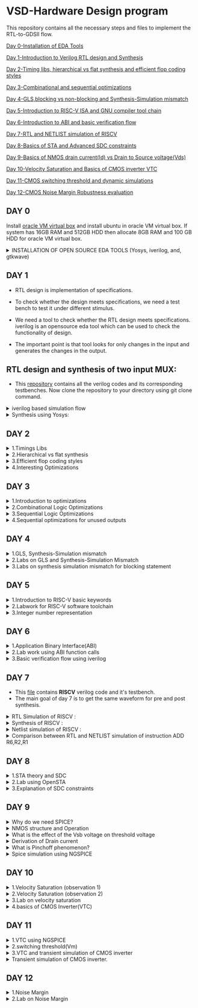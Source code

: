 # VSD-Hardware Design program
This repository contains all the necessary steps and files to implement the RTL-to-GDSII flow.



[Day 0-Installation of EDA Tools](#day-0)

[Day 1-Introduction to Verilog RTL design and Synthesis](#day-1)

[Day 2-Timing libs, hierarchical vs flat synthesis and efficient flop coding styles](#day-2)

[Day 3-Combinational and sequential optimizations](#day-3)

[Day 4-GLS,blocking vs non-blocking and Synthesis-Simulation mismatch](#day-4)

[Day 5-Introduction to RISC-V ISA and GNU compiler tool chain](#day-5)

[Day 6-Introduction to ABI and basic verification flow](#day-6)

[Day 7-RTL and NETLIST simulation of RISCV ](#day-7)

[Day 8-Basics of STA and Advanced SDC constraints ](#day-8)

[Day 9-Basics of NMOS drain current(Id) vs Drain to Source voltage(Vds) ](#day-9)

[Day 10-Velocity Saturation and Basics of CMOS inverter VTC ](#day-10)

[Day 11-CMOS switching threshold and dynamic simulations ](#day-11)

[Day 12-CMOS Noise Margin Robustness evaluation ](#day-12)


## DAY 0
Install [oracle VM virtual box](https://www.virtualbox.org/wiki/Downloads) and install ubuntu in oracle VM virtual box.
If system has 16GB RAM and 512GB HDD then allocate 8GB RAM and 100 GB HDD for oracle VM virtual box.
<details>
    
<summary>INSTALLATION OF OPEN SOURCE EDA TOOLS (Yosys, iverilog, and, gtkwave)</summary>

**1.Yosys**:
Open terminal in ubuntu and use the commands shown below to install Yosys:

```bash
git clone https://github.com/YosysHQ/yosys.git
cd yosys-master 
sudo apt install make 
sudo apt-get install build-essential clang bison flex \
    libreadline-dev gawk tcl-dev libffi-dev git \
    graphviz xdot pkg-config python3 libboost-system-dev \
    libboost-python-dev libboost-filesystem-dev zlib1g-dev
make config-gcc
make 
sudo make install
```

Below screenshot shows successful installation and launching of Yosys
![image](images/yosysbuild_Succesful.png)

![image](images/yosysss1.png)

**2.iverilog:**
Open terminal in ubuntu and use the commands shown below to install iverilog
```bash
sudo apt-get install iverilog
```

Below screenshot shows successful installation and launching of iverilog:
![iverilog](images/iverilog.png)

![image](images/iverilog2.png)

**3.gtkwave:**

Open terminal in ubuntu and use the commands shown below to install gtkwave:
```bash
sudo apt-get install gtkwave
```

Below screenshot shows successful installation and launching of gtkwave:
![gtwave1](images/gtwave1.png)

![gtwave ](images/gtwave2.png)

</details>

## DAY 1

    
* RTL design is implementation of specifications.

* To check whether the design meets specifications, we need a test bench to test it under different stimulus.

* We need a tool to check whether the RTL design meets specifications. iverilog is an opensource eda tool which can be used to check the functionality of design.

* The important point is that tool looks for only changes in the input and generates the changes in the output.
  


## **RTL design and synthesis of two input MUX:**

* This [repository](https://github.com/kunalg123/sky130RTLDesignAndSynthesisWorkshop.git) contains all the verilog codes and its corresponding testbenches. Now clone the repository to your directory using git clone command.
<details>
 <summary>iverilog based simulation flow</summary>

* We have to provide Verilog code and corresponding test bench to the iverilog tool and the iverilog tool generates **a.out** file

**command to perform above operation**  
```bash
iverilog good_mux.v tb_good_mux.v
```
* We need to execute **a.out** file using the command shown below:

```bash
./a.out
```
* After execution **a.out** file , it is going to dump **VCD**(value change dump) file.

* We have to provide **VCD** file to gtkwave to view the waveform.

* Command to launch gtkwave is shown below

```bash
gtkwave tb_good_mux.vcd
```

* After executing the above command, you will see a waveform just like the image shown below:

![image](images/gdmux_gtmave.png)

</details>

<details>
<summary>Synthesis using Yosys:</summary>

* Yosys is an open source eda tools which is used convert RTL code to gate level netlist.

* We have to provide .lib file and verilog code file to the synthesizer **Yosys** . Then it generates a netlist of the verilog code using standard cells in the .lib file 

* .Lib file contains collection of logical modules like all basic gates and different flavours of same gate. We have to use required gate to meet specifications using **SDC** constraints.

* Now launch **Yosys** using the command shown below:

 ```bash
yosys
```
* Now we have to read **.lib** file using the command shown below:

```bash
read_liberty -lib <path to the .lib file>
```
* Now we have to read **verilog** file using the command shown below:

```bash
read_verilog good_mux.v
```
* After executing the above command you should get a message saying that **successfully finished verilog frontend**.

* Now synthesis can be performed using the command shown below:

```bash
synth -top good_mux
```
* To generate the netlist use the command shown below:
 
```bash
abc -liberty <path to .lib file>
``` 
* To see the logic it has realized to generate the netlist use the command shown below:

```bash
show
```
* 2-input mux is realized like this:

![image](images/synshow.png)

* The command to write the netlist is shown below:

 ```bash
write_verilog good_mux_netlist.v
```

* netlist looks like this 

![image](images/notsweetnetlist.png)

* To write the netlist which is more clear than the previous one ,then use the following command:

 ```bash
write_verilog -noattr good_mux_netlist.v
```

</details>

## DAY 2

<details>
    
<summary>1.Timings Libs</summary>

* Timing Libs contains different type of gates.

![image](images/day21.png)

* In the above image you can notice the library **sky130_fd_sc_hd_tt_025C_1v80**. tt refers to typical process, 025c refers to temperature and, 1v80 refers to voltage. We want the chip to work correctly irrespective of process, voltage and, temperture.

![image](images/day22.png)

* In the above image you can notice different leakage power for same gate for different combinations of input. Similarly .lib file contains many combinations of same cells and their properties.



    
</details>

<details>
<summary>2.Hierarchical vs flat synthesis</summary>

<details>
    
<summary>2a.Hierarchical</summary>

* To understand the difference between hierarchical vs flat synthesis.Let's consider a multiple_modules.v (this verilog code is present in **../sky130RTLDesignAndSynthesisWorkshop/verilog_files**).

![image](images/day23.png)

* From the above verilog code we can easily see that it contains OR gate(sub_module2) and AND gate(sub_module1) and these are instantiated in the multliple_modules block.

* After synthesis, the netlist contains same submodules which are instantiated in the multiple_modules.
![image](images/day25.png) 

* But **or** gate is implemented using Nand gate and inverters. Because nand gate contains stacked nmos transistors and synthesis tool did because stacked pmos transistors are not recommended because if we want to implement using PMOS stack then we need increase size of pmos stack to compensate for the less mobility.

* You can observe that in the image shown below.

![image](images/day26.png)

</details>
<details>
<summary>2b.Flat synthesis</summary>

* In heirarchical synthesis heirarchy is preserved whereas in flat synthesis heirarchy is flattened.
* To view flat synthesis netlist use command **flatten** then type the command **show**. Then you will get a netlist for the multiple_modules.v code.
* Netlist is shown below.
 
![image](images/day27.png)

![image](images/day28.png)

* From the above image you can notice that heirarchy is flattened.
    
</details>
<details>
<summary>2c.Sub module synthesis</summary>

* Sub module synthesis is used when we have multiple instances of same module.
* It is also used when we have massive design. In this scenario synthesis tool uses **divide and conquer** method.
* By using command **synth -top submodule1** we can synthesis only submodule1. whereas in previous case we have synthesized entire multiple_modules.
* Below image shows the netlist of submodule1.
 
![image](images/submodule.png)

</details>
    
</details>

<details>
<summary>3.Efficient flop coding styles</summary>
    
 **WHY FLOPS?**
    
* If we just use combinational circuits then we encounter glitches.To avoid glitches we need flops in between combinational circuits.
* In flipflops we can have asynchronous set, asynchronous reset, synchronous set and, synchronous reset.

<details>
    <summary>3a.DFF_asynchronous reset</summary>

* commands to perform simulation:

```bash
iverilog dff_asyncres.v tb_dff_asyncres.v
./a.out
gtkwave tb_dff_asyncres.vcd
```
* Simulation of dff_asyncres.v is shown below:

![image](images/asynreset.png)

* commands to perform synthesis:

* If we have flops in our design then we have to use one extra command in yosys .That is **dfflibmap** .

```bash
read_verilog dff_asyncres.v
read_liberty -lib <path to lib file>
synth -top dff_asyncres
dfflibmap -liberty <path to lib file>
abc -liberty <path to lib file>
write_verilog -noattr dff_asyncres_netlist.v
show
```
* Synthesis of dff_asyncres.v is shown below.
  
![image](images/asyncres_show.png)
  
    
</details>

<details>
    <summary>3b.DFF_asynchronous set</summary>

* commands to perform simulation:

```bash
iverilog dff_async_set.v tb_dff_async_set.v
./a.out
gtkwave tb_dff_async_set.vcd
```
* Simulation of dff_async_set.v is shown below:

![image](images/asynset.png)

* commands to perform synthesis:

* If we have flops in our design then we have to use one extra command in yosys .That is **dfflibmap** .

```bash
read_verilog dff_async_set.v
read_liberty -lib <path to lib file>
synth -top dff_async_set
dfflibmap -liberty <path to lib file>
abc -liberty <path to lib file>
write_verilog -noattr dff_async_set_netlist.v
show
```
* Synthesis of dff_async_set.v is shown below.
  
![image](images/async_Set_show.png)
  
    
</details>




<details>
    <summary>3c.DFF_synchronous reset</summary>

* commands to perform simulation:

```bash
iverilog dff_syncres.v tb_dff_syncres.v
./a.out
gtkwave tb_dff_syncres.vcd
```
* Simulation of dff_syncres.v is shown below:

![image](images/syncres.png)

* commands to perform synthesis:

* If we have flops in our design then we have to use one extra command in yosys .That is **dfflibmap** .

```bash
read_verilog dff_syncres.v
read_liberty -lib <path to lib file>
synth -top dff_syncres
dfflibmap -liberty <path to lib file>
abc -liberty <path to lib file>
write_verilog -noattr dff_syncres_netlist.v
show
```
* Synthesis of dff_syncres.v is shown below.
  
![image](images/syncres_show.png)
  
    
</details>




    
</details>

<details>
    <summary>4.Interesting Optimizations</summary>
    
## Multiplication by 2:
* If a n bit number is to be multiplied by 2 then the resulting number will be same number concatenated by a zero at the LSB side.
* To verify this we have to perform synthesis and observe the netlist.
* Netlist shown below confirms our observation

![image](images/mul2netlist.png)

* Netlist view is shown below

![image](images/nocellsreqy.png) 

![image](images/mul2_show.png)

## Multiplication by 9:

* Lets assume there is one 3 bit number a[2:0] and one 6 bit number y[5:0]. If we want to perform the operation y =a*9 then we can split it into a * 8 + a *1. where a *8 is nothing but a000 from the observation we did in multiplication by 2. Now we have add a to a000 ,so the resulting expression becomes aa.
* To verify this we have to perform synthesis and observe the netlist.
* Netlist view is shown below

 ![image](images/mul8_show.png)

 * From mul2 and mul9 ,what we can observe is that these operations does not require any hardware, only wires are enough.

</details>

## DAY 3

<details>
    <summary>1.Introduction to optimizations</summary>
    
## Combinational Logic Optimization

* squeezing the logic to get the most optimized design (Area and Power savings)
* Constant Propagation(Direct optimization)
* Boolean Logic Optimization(K-Map,Quine McKluskey)
  
**CONSTANT PROPAGATION: EXAMPLE**
![image](day3_4/IMG_1625.jpg)

**Boolean Logic Optimisation**
![image](day3_4/IMG_1626.jpg)

## Sequential Logic Optimizations

* Basic optimization(Sequential Constant Propagation)

![image](day3_4/IMG_1627.jpg)

* Advanced optimizations(state optimization,retiming, and, sequential logic cloning(floorplan aware synthesis))

![image](day3_4/IMG_1625.jpg)
  
</details>

<details>
    <summary>2.Combinational Logic Optimizations</summary>
    
* To perform optimization we need to use one more command after **synth -top modulename** that command is **opt_clean -purge**.
<details>
    <summary>2a.Optimization-check1</summary>

![image](day3_4/opt_check.png)
</details>
<details>
    <summary>2b.Optimization-check2</summary>

![image](day3_4/opt_check2.png)
</details>
<details>
    <summary>2c.Optimization-check3</summary>

![image](day3_4/opt_check3.png)
</details>
<details>
    <summary>2d.Optimization-check4</summary>
    
![image](day3_4/opt_check4.png)
</details>
    
</details>

<details>
    <summary>3.Sequential Logic Optimizations</summary>

<details>
    <summary>3a.DFF_const1</summary>

* Simulation shows that output of flipflop is not constant irrespective of clk ,reset

![image](day3_4/dfconst1.png)

* Observe that stats contains flipflop because as **q** is not constant. whenever q is not constant we can not optimize it.

![image](day3_4/dfconst1_wire.png)

![image](day3_4/dfconst1_show.png)

</details>


<details>
    <summary>3b.DFF_const2</summary>

* Simulation shows that output of flipflop is constant irrespective of clk ,reset
  
![image](day3_4/dfconst2.png)

* Observe that stats contains no flipflop because as **q** is constant. whenever q is constant we can optimize it.
  
![image](day3_4/dff_const2_wire.png)

![image](day3_4/df_const_show.png)

</details>

<details>
    <summary>3c.DFF_const3</summary>
    
* Simulation shows that output of flipflop is not constant irrespective of clk ,reset and set
    
![image](day3_4/dffconst3.png)

* Synthesis shows that flops can not be optimized in this case as Q,Q1 is not constant.

![image](day3_4/df_const3_show.png)


</details>

<details>
    <summary>3d.DFF_const4</summary>

* Simulation shows that output of flipflop is constant irrespective of clk ,reset
![image](day3_4/dffconst4.png)

![image](day3_4/dffconst4_show.png)
</details>

<details>
    <summary>3e.DFF_const5</summary>

* Simulation shows that output of flipflop is not constant irrespective of clk ,reset and set
    
![image](day3_4/dffconst5.png)

![image](day3_4/dffconst5_show.png)
</details>


    
</details>

<details>
    <summary>4.Sequential optimizations for unused outputs</summary>

* If outputs are not going to be having a direct role in determining primary outputs of modules. Then all those intermediate outputs will be optimized away.

<details>
    <summary>4a.counter_opt</summary>
* This is the case where primary outputs of modules are not dependent on intermediate outputs. so the logic related to the intermediate outputs is optimized.

![image](day3_4/verilogcounter.png)

![image](day3_4/infering.png)

![image](day3_4/infer_show.png)

</details>

<details>
    <summary>4b.counter_opt(different_version)</summary>
    
* This is the case where primary outputs of modules are dependent on intermediate outputs. so the logic related to the intermediate outputs can not be optimized.

![image](day3_4/verilogcount3.png)

![image](day3_4/notinfer_show.png)
</details>

        
</details>

## DAY 4

<details>
    <summary>1.GLS, Synthesis-Simulation mismatch</summary>
    
 <details>   
    <summary>1a.GLSConcepts and flow using IVERILOG</summary> 
     
**What is GLS?**

* Running the test bench with Netlist as Design Under Test
* Netlist is logically same as RTL code. So, same test bench will align with the Design.

**Why GLS**

* Verify the logical correctness of design after synthesis
* Ensuring the timing of the design is met. For this GLS needs to be run with delay annotation(Advanced topic)
  
**GLS using IVERILOG**

* we have to provide **design** (netlist), **Gate level verilog Models**, and **Test bench** to iverilog tool and it will generate **vcd** file and using gtkwave tool and vcd file we can view the waveform

**NOTE**:

* If the gate level models are delay annotated, then we can use GLS for timing Validation.

</details>
<details>
    <summary>1b.Synthesis Simulation Mismatch</summary>
    
* Synthesis Simulation Mismatch can be caused due to **missing sensitivity list**, **blocking vs non-blocking assignments**, and **non standard verilog coding**.



</details>


</details>

<details>
    <summary>2.Labs on GLS and Synthesis-Simulation Mismatch</summary>

<details>
    <summary>2a.GLS of MUX using ternary operator</summary>
    
* As you can see there is no simulation mismatch as we are using ternary operator
* RTL simulation
![image](day3_4/ternary_verilog.png)

* GLS
* command to perform **GLS**

```bash
iverilog  ../mylib/verilog_model/primitives.v  ../mylib/verilog_model/sky130_fd_sc_hd__tt_025C_1v80.lib  ternary_operator_mux_net.v tb_ternary_operator_mux.v
./a.out
```

![image](day3_4/ternary_gls_mux.png)


        
</details>

<details>
    <summary>2b.GLS of bad mux</summary>
    
* As you can see there is simulation mismatch because of **missing sensitivity list**
* RTL simulation 
![image](day3_4/badmux_verilog.png)

* GLS
![image](day3_4/badmux_gls.png)


        
</details>


</details>

<details>
    <summary>3.Labs on synthesis simulation mismatch for blocking statement</summary>

* RTL simulation
  
![image](day3_4/blockingver.png)

* GLS
  
![image](day3_4/blockingGLS.png)

* Clearly we can see mismatch between **RTL** and **GLS** 

    
</details>

## DAY 5

<details>
    <summary>1.Introduction to RISC-V basic keywords</summary>

* If we want to execute a c program then it is first converted into assembly level language then into machine level langauage. Computer understands machine level language and executes the program.
* RISC-V instruction set architecture (ISA) is a language of the computer. Using riscv isa we can talk to the computer. As I mentioned previously ,c program compiles into assembly level language where that assembly level language is RISC-V assembly language.
* RISC-V architecture is implemented using RTL and from RTL to Layout it is nothing but typical **RTL2GDS** flow.
* Below images show how a program is implemented in the hardware

![image](day3_4/Screenshot1.png)

![image](day3_4/Screenshot2.png)
    
</details>

<details>
    <summary>2.Labwork for RISC-V software toolchain</summary>

## Program to compute sum from 1 to n:

![image](day3_4/Screenshot3.png)

## RISCV GCC Compile and Disassemble:

This [file](https://github.com/kunalg123/riscv_workshop_collaterals/blob/master/run.sh) contains commands to install riscv isa simulator and gcc compiler toolchain.

* We have to compile the code sum1ton.c using riscv compiler
* command to compile is **riscv64-unknown-elf-gcc -O1 -mabi=lp64 -march=rv64i -o sum1ton.o sum1ton.c**
* To view the assembly language for this c program , the command is **riscv64-unknown-elf-objdump -d sum1ton.o | less**
  
![image](day3_4/Screenshot4.png)

* If we use the Ofast instead of O1 then the number of instructions in assembly will reduce.
* command **riscv64-unknown-elf-gcc -Ofast -mabi=lp64 -march=rv64i -o sum1ton.o sum1ton.c**
* Below Image shows that number of instructions are reduced from 15 to 12.

![image](day3_4/Screenshot5.png) 


## Spike simulation and debug:

* A way to do **./a.out** in riscv simulator is to use command **spike pk object file**(sum1ton.o).
* If we debug then we have to use debugger, the command to debug is **spike -d pk sum1ton.o**
* To know the content in the register use command **reg 0 a2**(register name)

![image](day3_4/Screenshot6.png)

* LUI(load upper immediate)

![image](day3_4/Screenshot7.png)

![image](day3_4/Screenshot8.png)

* ADDI(add immediate)

![image](day3_4/Screenshot9.png)

</details>

<details>
    <summary>3.Integer number representation</summary>

## 64 bit number system for unsigned numbers:

![image](day3_4/Screenshot10.png)

![image](day3_4/Screenshot11.png)

![image](day3_4/Screenshot12.png)

![image](day3_4/Screenshot13.png)

![image](day3_4/Screenshot14.png)

## 64 bit number system for signed numbers:

![image](day3_4/Screenshot15.png)

![image](day3_4/Screenshot16.png)

![image](day3_4/Screenshot17.png)

![image](day3_4/Screenshot18.png)

![image](day3_4/Screenshot19.png)

![image](day3_4/Screenshot20.png)

![image](day3_4/Screenshot21.png)

![image](day3_4/Screenshot22.png)

## Lab for unsigned and signed numbers:

![image](day3_4/Screenshot23.png)

![image](day3_4/Screenshot24.png)

![image](day3_4/Screenshot25.png)

![image](day3_4/Screenshot26.png)

![image](day3_4/Screenshot27.png)


</details>

## DAY 6

<details>
    <summary>1.Application Binary Interface(ABI)</summary>

<details>
    <summary>1a.Introduction to ABI</summary>

![image](day6/Screenshot1.png)

![image](day6/Screenshot2.png)

![image](day6/Screenshot3.png)

![image](day6/Screenshot4.png)

![image](day6/Screenshot5.png)
    
</details>

<details>
    <summary>1b.Memory allocation for Double words</summary>

![image](day6/Screenshot6.png)

![image](day6/Screenshot7.png)

![image](day6/Screenshot8.png)
    
</details>

<details>
    <summary>1c.Load,Add and Store instructions with example</summary>

![image](day6/Screenshot9.png)

![image](day6/Screenshot10.png)

![image](day6/Screenshot11.png)

![image](day6/Screenshot12.png)

![image](day6/Screenshot13.png)

![image](day6/Screenshot14.png)
    
</details>

<details>
    <summary>1d.Concluding 32-registers and their respective ABI names</summary>

![image](day6/Screenshot15.png)

![image](day6/Screenshot16.png)

![image](day6/Screenshot17.png)

![image](day6/Screenshot18.png)

</details>

</details>

<details>
    <summary>2.Lab work using ABI function calls</summary>

![image](day6/Screenshot19.png)

![image](day6/Screenshot20.png)

![image](day6/Screenshot21.png)

![image](day6/Screenshot22.png)

![image](day6/Screenshot23.png)

![image](day6/Screenshot24.png)

</details>

<details>
    <summary>3.Basic verification flow using iverilog</summary>
    
![image](day6/Screenshot25.png)

* Commands to convert c program into hex format file and store it in the memory
![image](day6/Screenshot26.png)

![image](day6/Screenshot27.png)
    
</details>

## DAY 7

* This [file](https://github.com/vinayrayapati/rv32i) contains **RISCV** verilog code and it's testbench.
* The main goal of day 7 is to get the same waveform for pre and post synthesis.
<details>
    <summary>RTL Simulation of RISCV :</summary>

* Use the same commands that i have used previously for **RTL** simulation.
* RTL simulation of RISCV

![image](day6/Screenshot28.png)

</details>

<details>
    
   <summary>Synthesis of RISCV :</summary>

* Use the same commands that i have used previously for Synthesis.

![image](day6/Screenshot29.png)

</details>

<details>
<summary> Netlist simulation of RISCV :</summary>

* Use the same commands that i have used previously for **Netlist** simulation.

![image](day6/Screenshot30.png)

* Resulting waveform is different from the pre-synthesis simulation waveform.
* I have used the command "iverilog **-DFUNCTIONAL -DUNIT_DELAY=#1** ../mylib/verilog_model/primitives.v ../mylib/verilog_model/sky130_fd_sc_hd.v iiitb_rv32i_net.v iiitb_rv32i_tb.v" to resolve the issue but i got a **syntax error**.
* To solve the syntax error follow the steps given in this [link](https://github.com/The-OpenROAD-Project/OpenLane/issues/518).
* After solving you will get a waveform just like the image shown below.
  
![image](day6/Screenshot31.png)

</details>
<details>
    <summary>Comparison between RTL and NETLIST simulation of instruction ADD R6,R2,R1</summary>
    
* If we observe the verilog code, location M[0] contains Add r6,r2,r1 instruction.

![image](day6/Screenshot32.png)

* From the image shown below ,contents of r2 =2 and r1 =1 and after execution of instruction one **( Add r6,r2,r1)** content of r6 should be equal to 3. And, We have to get r6=3 for both RTL and NETLIST simulation.

![image](day6/Screenshot33.png)

* Below image shows that RTL simulation waveform is same as Netlist simulation waveform for instruction **one**. And, also **r6=3** for both RTL and NETLIST simulation

![image](day6/Screenshot34.png)
</details>

## DAY 8
<details>
    <summary>1.STA theory and SDC</summary>

**Is Delay of a Cell Constant?**
* Delay of a cell is function of **input transition and output load**
* There will be different kinds of path in a design and as every path works on a clock, we need to squeeze the combinational logic in between any paths such that it works for that given clock period.
* If that is to be done then we need to answer two questions  **1. what is the acceptable delay?** and **2.will clock arrive at the same time at all the flops?**

**TIMING PATHS**
* start points (input ports, clock pin of registers)
* End points (output ports, D pin of DFF or DLAT)
* Always timing paths start at one of the staring points and end at one of the end points.
* clk to D(**REG2REG Timing path**)
* clk to output(**IO timing path**)
* input to D(**IO timing path**)
* input to output(**IO timing path** that ideally should not be present.)
* clock period will **limit the delays** in all REG2REG timing path.

**How different path are constrained**
* REG2REG path is constrained by **clock**
* IN2REG timing path is constrained by **input external delay, input transition(delay of a cell depends on input transition), and clock**
* REG2OUT timing path is constrained by **output external delay, output load(delay of a cell depends on output load), and clock**
* IN2REG and REG2OUT are called IO paths and the delay modelling referred above is called **IO Delay Modelling**.

**CLOCK MODELLING**
* As clock will not arrive at the same time at all the flops. we need to model the clock as well.
* We have to model the clock for the following
  
   - 1.Period
   - 2.Source Latency : Time taken by the clock source to generate clock.
   - 3.Clock Network Latency : Time taken by the clock distribution network.
   - 4.Clock Skew : Clock path delay mismatches which causes difference in the arrival of the clock.
   - 5.Jitter : stochastic variations in the arrival of clock edge.
   - 6.collectively Clock Skew and Jitter is called **clock uncertainity**.
   - 7.Post CTS, the clock network is real, and hence these modelled clock skew and clock network latency **must be removed**.

  
</details>

<details>
    <summary>2.Lab using OpenSTA</summary>

![image](day6/Screenshot35.png)
![image](day6/Screenshot36.png)
![image](day6/Screenshot37.png)
![image](day6/Screenshot38.png)
![image](day6/Screenshot39.png)
![image](day6/Screenshot40.png)
![image](day6/Screenshot41.png)

</details>

<details>
    <summary>3.Explanation of SDC constraints</summary>
    
* RISCV IO's ports are RN, NPC and WB_OUT where **RN** is the input port and **NPC** and  **WB_OUT** are the output ports.
    
![image](day6/Screenshot39.png)

**IMPORTANT POINT** - Max and Min delay constraints are used to account for setup and hold respectively.


* create_clock -period 10 -name clk {clk}
   - This command is used to create a clk with a period of 10ns.

* set_clock_latency -source -max 3 {clk}
   - This command is used to model the clock for source latency .
    
* set_clock_latency -source -min 1 {clk}
   - This command is used to model the clock for source latency .

* set_clock_uncertainty -setup 0.5 [get_clock clk]
   - This command is used to model the clock uncertainties(skew, jitter)
     
* set_clock_uncertainty -setup 0.2 [get_clock clk]
   - This command is used to model the clock uncertainties(skew, jitter)

* set_input_delay -max 3 [get_ports RN]
   - This command is used to model **input external delay** wrt setup
     
* set_input_delay -min 1 [get_ports RN]
   - This command is used to model **input external delay** wrt hold

* set_input_transition -max 0.5 [get_ports RN]
   - This command is used to model input transition (as delay of a cell depends on input transition)y
     
* set_input_transition -min 0.1 [get_ports RN]
   - This command is used to model input transition (as delay of a cell depends on input transition)

* set_output_delay -clock clk -max 5 [get_ports NPC]
   - This command is used to model **output external delay** wrt setup

* set_output_delay -clock clk -min 1 [get_ports NPC]
   - This command is used to model **output external delay** wrt hold
 
* set_output_delay -clock clk -max 5 [get_ports WB_OUT]
   - This command is used to model **output external delay** wrt setup

* set_output_delay -clock clk -min 1 [get_ports WB_OUT]
   - This command is used to model **output external delay** wrt hold
</details>

## DAY 9
<details>
    <summary>Why do we need SPICE?</summary>

* Below image shows delay model table for a gate.This delay table gives delay of a gate for a particular input transition and output load. we do spice simulations to get 
  delay of a gate for different combinations of input transition and output load.
![image](day6/Screenshot42.png)
</details>

<details>
    <summary>NMOS structure and Operation</summary>

* From the images shown below we can easily understand the NMOS operation and structure
![image](day6/Screenshot43.png)
![image](day6/Screenshot44.png)
</details>

<details>
    <summary>What is the effect of the Vsb voltage on threshold voltage</summary>

* From the images shown below we can easily understand the effect of the **Vsb** voltage on threshold voltage (**vt**)
![image](day6/Screenshot45.png)
![image](day6/Screenshot46.png)

</details>

<details>
    <summary>Derivation of Drain current</summary>
    
![image](day6/Screenshot47.png)
![image](day6/Screenshot48.png)

</details>

<details>
    <summary>What is Pinchoff phenomenon?</summary>
    
![image](day6/Screenshot49.png)

* Pinch off starts when channel voltage (**vgs-vds**) is less than or equal to **Vt**.

![image](day6/Screenshot51.png)

![image](day6/Screenshot52.png)
* When channel voltage is less than or equal to **vt** then channel voltage is going to be constant i.e(**vgs-vt**)
* If we substitute **vds=vgs-vt** in drain current equation then we can model this as constant current source as it is independent of **vds**.
* But is it true ? No its not, you can observe that in the image shown below

![image](day6/Screenshot50.png)
</details>

<details>
    <summary>Spice simulation using NGSPICE</summary>
<details>
    <summary>How to setup spice</summary>
    
* Images shown below explains how to setup spice simulations
![image](day6/Screenshot54.png)
![image](day6/Screenshot55.png)
![image](day6/Screenshot56.png)
![image](day6/Screenshot57.png)
![image](day6/Screenshot58.png)
![image](day6/Screenshot59.png)

</details> 

<details>
    <summary>Id vs VDS(for different vgs)</summary>

* This [file](https://github.com/kunalg123/sky130CircuitDesignWorkshop.git) contains all necessary files for NGSPICE.
* Simulation commands:
![image](day6/Screenshot53ngg.png)

* plot
![image](day6/Screenshot53ng.png)

        
</details>
</details>

## DAY 10

<details>
    <summary>1.Velocity Saturation (observation 1)</summary>
    
* when we go to lower channel length then we will observe difference in the waveform . This is because of velocity saturation
    
![image](day6/Screenshot61.png)  
![image](day6/Screenshot62.png)
![image](day6/Screenshot63.png)
![image](day6/Screenshot64.png)
![image](day6/Screenshot65.png)
![image](day6/Screenshot66.png)
</details>

<details>
    <summary>2.Velocity Saturation (observation 2)</summary>
    
* According to the current equation it seems that current increase when we go lower channel length. But it is not true, current saturates and doesnot increase because of **velocity saturation**.

![image](day6/Screenshot67.png) 

</details>

<details>
    <summary>3.Lab on velocity saturation</summary>

![image](day6/Screenshot60p.png)
![image](day6/Screenshot60pp.png)
    
</details>

<details>
    <summary>4.basics of CMOS Inverter(VTC)</summary>

![image](day6/Screenshot68.png)
![image](day6/Screenshot69.png)
</details>

## DAY 11

<details>
    <summary>1.VTC using NGSPICE</summary>

![image](day6/Screenshot70.png)
![image](day6/Screenshot71.png)
![image](day6/Screenshot73.png)
</details>

<details>
    <summary>2.switching threshold(Vm)</summary>

* Switching threshold is the voltage at which **vin=vout**

![image](day6/Screenshot75.png)
</details>
<details>
    <summary>3.VTC and transient simulation of CMOS inverter</summary>

* If length of both NMOS and PMOS is constant and width of PMOS is integer multiple of NMOS then we will observe that VTC curve moves towards right. To know the advantage of this we can perform transient simulation and observe rise delay and fall delay.
* Below image shows rise delay and fall delay for different PMOS widths.
![image](day6/Screenshot76.png)
* If we observe when PMOS width is twice of NMOS width then rise delay and fall delay are equal. One of the applications where this is used is clock tree. In clock tree we need equal rise time and fall time. Remaining are used in different applications such as buffer in the combinational delay path etc..,
![image](day6/Screenshot77.png)

</details>
<details>
    <summary>Transient simulation of CMOS inverter.</summary>

* Spice simulation commands to perform transient simulation:

![image](day6/Screenshot78.png)

* Transient simulation:

![image](day6/Screenshot74.png)
</details>

## DAY 12

<details>
    <summary>1.Noise Margin</summary>

* Any input voltage level between **0** and **VIL** will be treated as Logic 0. The output for this input will lie between and **VOH** and **VDD** i.e(logic 1)
* Any input voltage level between **VIH** and **VDD** will be treated as Logic 1. The output for this input will lie between and **0** and **VOL** i.e(logic 0)
* **IMPORTANT POINT-** VOH must be greater than VIH to be treated as logic 1 for next stage. similarly VOL must be lesser than VIL.
* Images shown below explains more about noise margin.
![image](day6/Screenshot79.png)
![image](day6/Screenshot80.png)
![image](day6/Screenshot81.png)

* we need higher noise margin for greater noise immunity.
* If we increase **PMOS WIDTH** by keeping **NMOS WIDTH** constant then we observe that Noise margin high(**NMH**) increases and whereas **NML** remains constant. But if we further increase PMOS WIDTH then there will be no increase in NMh and  also we will notice decrease in NML because NMOS is weaker than PMOS.
* Image shown below explains about this:
![image](day6/Screenshot82.png)


</details>
<details>
    <summary>2.Lab on Noise Margin</summary>

![image](day6/Screenshot83.png)

* From above image VIL=0.758, VOH=1.72, VIH=0.991 and,VOL=0.086. so, **NMH**=VOH-VIH=1.72-0.991=**0.729** and **NML**=VIL-VOL=0.758-0.086=**0.672**.

</details>

